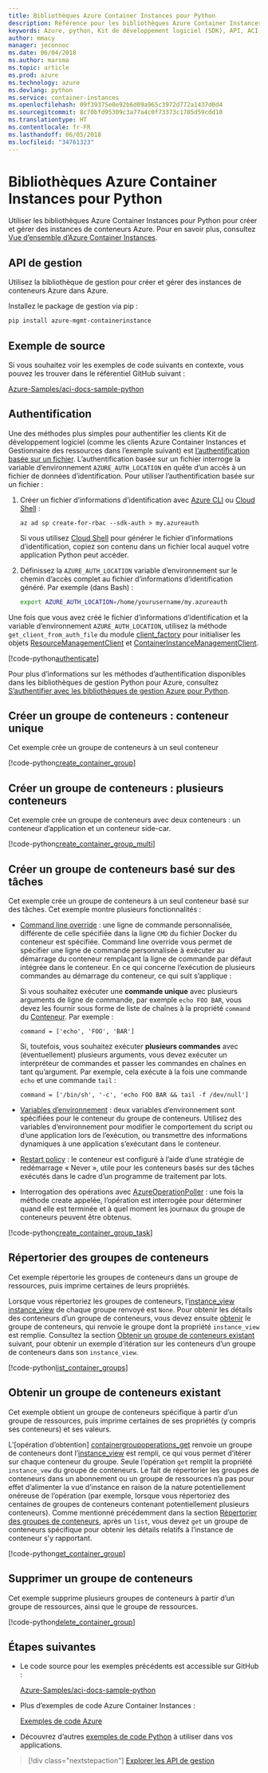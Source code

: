 ```yaml
---
title: Bibliothèques Azure Container Instances pour Python
description: Référence pour les bibliothèques Azure Container Instances pour Python
keywords: Azure, python, Kit de développement logiciel (SDK), API, ACI, conteneur, instances
author: mmacy
manager: jeconnoc
ms.date: 06/04/2018
ms.author: marsma
ms.topic: article
ms.prod: azure
ms.technology: azure
ms.devlang: python
ms.service: container-instances
ms.openlocfilehash: 09f39375e0e92b6d09a965c3972d772a1437d0d4
ms.sourcegitcommit: 8c70bfd95309c3a77a4c0f73373c1785d59cdd10
ms.translationtype: HT
ms.contentlocale: fr-FR
ms.lasthandoff: 06/05/2018
ms.locfileid: "34761323"
---
```

# <a name="azure-container-instances-libraries-for-python"></a>Bibliothèques Azure Container Instances pour Python

Utiliser les bibliothèques Azure Container Instances pour Python pour créer et gérer des instances de conteneurs Azure. Pour en savoir plus, consultez [Vue d’ensemble d’Azure Container Instances](/azure/container-instances/container-instances-overview).

## <a name="management-apis"></a>API de gestion

Utilisez la bibliothèque de gestion pour créer et gérer des instances de conteneurs Azure dans Azure.

Installez le package de gestion via pip :

```bash
pip install azure-mgmt-containerinstance
```

## <a name="example-source"></a>Exemple de source

Si vous souhaitez voir les exemples de code suivants en contexte, vous pouvez les trouver dans le référentiel GitHub suivant :

[Azure-Samples/aci-docs-sample-python](https://github.com/Azure-Samples/aci-docs-sample-python)

## <a name="authentication"></a>Authentification

Une des méthodes plus simples pour authentifier les clients Kit de développement logiciel (comme les clients Azure Container Instances et Gestionnaire des ressources dans l’exemple suivant) est [l’authentification basée sur un fichier](/python/azure/python-sdk-azure-authenticate#mgmt-auth-file). L’authentification basée sur un fichier interroge la variable d’environnement `AZURE_AUTH_LOCATION` en quête d’un accès à un fichier de données d’identification. Pour utiliser l’authentification basée sur un fichier :

1. Créer un fichier d’informations d’identification avec [Azure CLI](/cli/azure) ou [Cloud Shell](https://shell.azure.com/) :

   `az ad sp create-for-rbac --sdk-auth > my.azureauth`

   Si vous utilisez [Cloud Shell](https://shell.azure.com/) pour générer le fichier d’informations d’identification, copiez son contenu dans un fichier local auquel votre application Python peut accéder.

2. Définissez la `AZURE_AUTH_LOCATION` variable d’environnement sur le chemin d’accès complet au fichier d’informations d’identification généré. Par exemple (dans Bash) :

   ```bash
   export AZURE_AUTH_LOCATION=/home/yourusername/my.azureauth
   ```

Une fois que vous avez créé le fichier d’informations d’identification et la variable d’environnement `AZURE_AUTH_LOCATION`, utilisez la méthode `get_client_from_auth_file` du module [client_factory][client_factory] pour initialiser les objets [ResourceManagementClient][ResourceManagementClient] et [ContainerInstanceManagementClient][ContainerInstanceManagementClient].

<!-- SOURCE REPO: https://github.com/Azure-Samples/aci-docs-sample-python -->
[!code-python[authenticate](~/aci-docs-sample-python/src/aci_docs_sample.py#L45-L58 "Authenticate ACI and Resource Manager clients")]

Pour plus d’informations sur les méthodes d’authentification disponibles dans les bibliothèques de gestion Python pour Azure, consultez [S’authentifier avec les bibliothèques de gestion Azure pour Python](/python/azure/python-sdk-azure-authenticate).

## <a name="create-container-group---single-container"></a>Créer un groupe de conteneurs : conteneur unique

Cet exemple crée un groupe de conteneurs à un seul conteneur

<!-- SOURCE REPO: https://github.com/Azure-Samples/aci-docs-sample-python -->
[!code-python[create_container_group](~/aci-docs-sample-python/src/aci_docs_sample.py#L94-L140 "Create single-container group")]

## <a name="create-container-group---multiple-containers"></a>Créer un groupe de conteneurs : plusieurs conteneurs

Cet exemple crée un groupe de conteneurs avec deux conteneurs : un conteneur d’application et un conteneur side-car.

<!-- SOURCE REPO: https://github.com/Azure-Samples/aci-docs-sample-python -->
[!code-python[create_container_group_multi](~/aci-docs-sample-python/src/aci_docs_sample.py#L143-L196 "Create multi-container group")]

## <a name="create-task-based-container-group"></a>Créer un groupe de conteneurs basé sur des tâches

Cet exemple crée un groupe de conteneurs à un seul conteneur basé sur des tâches. Cet exemple montre plusieurs fonctionnalités :

* [Command line override](/azure/container-instances/container-instances-restart-policy#command-line-override) : une ligne de commande personnalisée, différente de celle spécifiée dans la ligne `CMD` du fichier Docker du conteneur est spécifiée. Command line override vous permet de spécifier une ligne de commande personnalisée à exécuter au démarrage du conteneur remplaçant la ligne de commande par défaut intégrée dans le conteneur. En ce qui concerne l’exécution de plusieurs commandes au démarrage du conteneur, ce qui suit s’applique :

   Si vous souhaitez exécuter une **commande unique** avec plusieurs arguments de ligne de commande, par exemple `echo FOO BAR`, vous devez les fournir sous forme de liste de chaînes à la propriété `command` du [Conteneur][Container]. Par exemple : 

   `command = ['echo', 'FOO', 'BAR']`

   Si, toutefois, vous souhaitez exécuter **plusieurs commandes** avec (éventuellement) plusieurs arguments, vous devez exécuter un interpréteur de commandes et passer les commandes en chaînes en tant qu’argument. Par exemple, cela exécute à la fois une commande `echo` et une commande `tail` :

   `command = ['/bin/sh', '-c', 'echo FOO BAR && tail -f /dev/null']`
* [Variables d’environnement](/azure/container-instances/container-instances-environment-variables) : deux variables d’environnement sont spécifiées pour le conteneur du groupe de conteneurs. Utilisez des variables d’environnement pour modifier le comportement du script ou d’une application lors de l’exécution, ou transmettre des informations dynamiques à une application s’exécutant dans le conteneur.
* [Restart policy](/azure/container-instances/container-instances-restart-policy) : le conteneur est configuré à l’aide d’une stratégie de redémarrage « Never », utile pour les conteneurs basés sur des tâches exécutés dans le cadre d’un programme de traitement par lots.
* Interrogation des opérations avec [AzureOperationPoller][AzureOperationPoller] : une fois la méthode create appelée, l’opération est interrogée pour déterminer quand elle est terminée et à quel moment les journaux du groupe de conteneurs peuvent être obtenus.

<!-- SOURCE REPO: https://github.com/Azure-Samples/aci-docs-sample-python -->
[!code-python[create_container_group_task](~/aci-docs-sample-python/src/aci_docs_sample.py#L199-L275 "Run a task-based container")]

## <a name="list-container-groups"></a>Répertorier des groupes de conteneurs

Cet exemple répertorie les groupes de conteneurs dans un groupe de ressources, puis imprime certaines de leurs propriétés.

Lorsque vous répertoriez les groupes de conteneurs, l’[instance_view] [ instance_view] de chaque groupe renvoyé est `None`. Pour obtenir les détails des conteneurs d’un groupe de conteneurs, vous devez ensuite [obtenir][containergroupoperations_get] le groupe de conteneurs, qui renvoie le groupe dont la propriété `instance_view` est remplie. Consultez la section [Obtenir un groupe de conteneurs existant](#get-an-existing-container-group) suivant, pour obtenir un exemple d’itération sur les conteneurs d’un groupe de conteneurs dans son `instance_view`.

<!-- SOURCE REPO: https://github.com/Azure-Samples/aci-docs-sample-python -->
[!code-python[list_container_groups](~/aci-docs-sample-python/src/aci_docs_sample.py#L278-L292 "List container groups")]

## <a name="get-an-existing-container-group"></a>Obtenir un groupe de conteneurs existant

Cet exemple obtient un groupe de conteneurs spécifique à partir d’un groupe de ressources, puis imprime certaines de ses propriétés (y compris ses conteneurs) et ses valeurs.

L’[opération d’obtention] [ containergroupoperations_get] renvoie un groupe de conteneurs dont l’[instance_view][instance_view] est rempli, ce qui vous permet d’itérer sur chaque conteneur du groupe. Seule l’opération `get` remplit la propriété `instance_vew` du groupe de conteneurs. Le fait de répertorier les groupes de conteneurs dans un abonnement ou un groupe de ressources n’a pas pour effet d’alimenter la vue d’instance en raison de la nature potentiellement onéreuse de l’opération (par exemple, lorsque vous répertoriez des centaines de groupes de conteneurs contenant potentiellement plusieurs conteneurs). Comme mentionné précédemment dans la section [Répertorier des groupes de conteneurs](#list-container-groups), après un `list`, vous devez `get` un groupe de conteneurs spécifique pour obtenir les détails relatifs à l’instance de conteneur s’y rapportant.

<!-- SOURCE REPO: https://github.com/Azure-Samples/aci-docs-sample-python -->
[!code-python[get_container_group](~/aci-docs-sample-python/src/aci_docs_sample.py#L295-L324 "Get container group")]

## <a name="delete-a-container-group"></a>Supprimer un groupe de conteneurs

Cet exemple supprime plusieurs groupes de conteneurs à partir d’un groupe de ressources, ainsi que le groupe de ressources.

<!-- SOURCE REPO: https://github.com/Azure-Samples/aci-docs-sample-python -->
[!code-python[delete_container_group](~/aci-docs-sample-python/src/aci_docs_sample.py#L83-L91 "Delete container groups and resource group")]

## <a name="next-steps"></a>Étapes suivantes

* Le code source pour les exemples précédents est accessible sur GitHub :

  [Azure-Samples/aci-docs-sample-python][aci-docs-sample-python]

* Plus d’exemples de code Azure Container Instances :

  [Exemples de code Azure][samples-aci]

* Découvrez d’autres [exemples de code Python][samples-python] à utiliser dans vos applications.

> [!div class="nextstepaction"]
> [Explorer les API de gestion](/python/api/overview/azure/containerinstance/management)

<!-- LINKS - External -->
[aci-docs-sample-python]: https://github.com/Azure-Samples/aci-docs-sample-python
[samples-aci]: https://azure.microsoft.com/resources/samples/?sort=0&term=ACI
[samples-python]: https://azure.microsoft.com/resources/samples/?platform=python

<!-- TYPES -->
[AzureOperationPoller]: /python/api/msrestazure.azure_operation.AzureOperationPoller
[client_factory]: /python/api/azure.common.client_factory
[Container]: /python/api/azure.mgmt.containerinstance.models.container
[ContainerGroupInstanceView]: /python/api/azure.mgmt.containerinstance.models.containergrouppropertiesinstanceview
[containergroupoperations_get]: /python/api/azure.mgmt.containerinstance.operations.containergroupsoperations#get
[ContainerInstanceManagementClient]: /python/api/azure.mgmt.containerinstance.containerinstancemanagementclient
[instance_view]: /python/api/azure.mgmt.containerinstance.models.containergroup#variables
[ResourceManagementClient]: /python/api/azure.mgmt.resource.resources.resourcemanagementclient